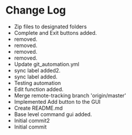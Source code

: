 # Change Log

* Zip files to designated folders
* Complete and Exit buttons added.
* removed.
* removed.
* removed.
* removed.
* Update git_automation.yml
* sync label added2.
* sync label added.
* Testing automation
* Edit function added.
* Merge remote-tracking branch 'origin/master'
* Implemented Add button to the GUI
* Create README.md
* Base level command gui added.
* Initial commit2
* Initial commit